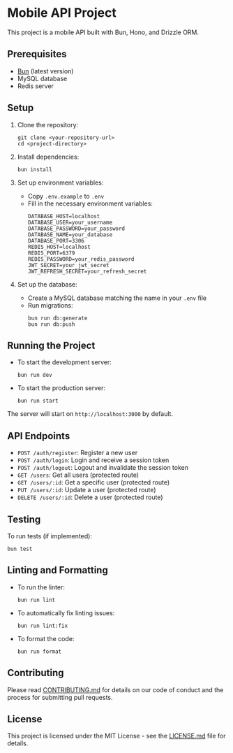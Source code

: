 # Mobile API Project

This project is a mobile API built with Bun, Hono, and Drizzle ORM.

## Prerequisites

- [Bun](https://bun.sh/) (latest version)
- MySQL database
- Redis server

## Setup

1. Clone the repository:
   ```
   git clone <your-repository-url>
   cd <project-directory>
   ```

2. Install dependencies:
   ```
   bun install
   ```

3. Set up environment variables:
   - Copy `.env.example` to `.env`
   - Fill in the necessary environment variables:
     ```
     DATABASE_HOST=localhost
     DATABASE_USER=your_username
     DATABASE_PASSWORD=your_password
     DATABASE_NAME=your_database
     DATABASE_PORT=3306
     REDIS_HOST=localhost
     REDIS_PORT=6379
     REDIS_PASSWORD=your_redis_password
     JWT_SECRET=your_jwt_secret
     JWT_REFRESH_SECRET=your_refresh_secret
     ```

4. Set up the database:
   - Create a MySQL database matching the name in your `.env` file
   - Run migrations:
     ```
     bun run db:generate
     bun run db:push
     ```

## Running the Project

- To start the development server:
  ```
  bun run dev
  ```

- To start the production server:
  ```
  bun run start
  ```

The server will start on `http://localhost:3000` by default.

## API Endpoints

- `POST /auth/register`: Register a new user
- `POST /auth/login`: Login and receive a session token
- `POST /auth/logout`: Logout and invalidate the session token
- `GET /users`: Get all users (protected route)
- `GET /users/:id`: Get a specific user (protected route)
- `PUT /users/:id`: Update a user (protected route)
- `DELETE /users/:id`: Delete a user (protected route)

## Testing

To run tests (if implemented):
```
bun test
```

## Linting and Formatting

- To run the linter:
  ```
  bun run lint
  ```

- To automatically fix linting issues:
  ```
  bun run lint:fix
  ```

- To format the code:
  ```
  bun run format
  ```

## Contributing

Please read [CONTRIBUTING.md](CONTRIBUTING.md) for details on our code of conduct and the process for submitting pull requests.

## License

This project is licensed under the MIT License - see the [LICENSE.md](LICENSE.md) file for details.